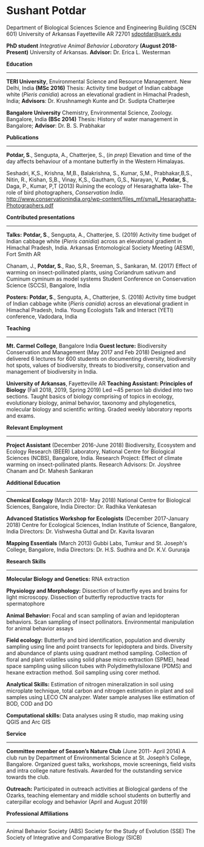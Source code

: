 # Sushant Potdar
Department of Biological Sciences
Science and Engineering Building (SCEN 601)
University of Arkansas
Fayetteville AR 72701
sdpotdar@uark.edu

**PhD student** *Integrative Animal Behavior Laboratory* **(August 2018-Present)**
University of Arkansas. **Advisor:** Dr. Erica L. Westerman

**Education**
_____________________________________________________________________________________
**TERI University**, Environmental Science and Resource Management. New Delhi, India **(MSc 2016)**
Thesis: Activity time budget of Indian cabbage white (*Pieris canidia*) across an elevational gradient in Himachal Pradesh, India; **Advisors**: Dr. Krushnamegh Kunte and Dr. Sudipta Chatterjee

**Bangalore University** Chemistry, Environmental Science, Zoology. Bangalore, India
**(BSc 2014)**
Thesis: History of water management in Bangalore; **Advisor**: Dr. B. S. Prabhakar

**Publications**
_____________________________________________________________________________________
**Potdar, S**., Sengupta, A., Chatterjee, S., (*in prep*) Elevation and time of the day affects behaviour of a montane butterfly in the Western Himalayas.

Seshadri, K,S., Krishna, M,B., Balakrishna, S., Kumar, S,M., Prabhakar,B,S., Nitin, R., Kishan, S,B., Vinay, K,S., Gautham, G,S., Narayan, V., **Potdar, S**., Daga, P., Kumar, P,T (2013) Ruining the ecology of Hesaraghatta lake- The role of bird photographers, *Conservation India*.
http://www.conservationindia.org/wp-content/files_mf/small_Hesaraghatta-Photographers.pdf

**Contributed presentations**
______________________________________________________________________________________
**Talks:**
**Potdar, S**., Sengupta, A., Chatterjee, S. (2019) Activity time budget of Indian cabbage white (*Pieris canidia*) across an elevational gradient in Himachal Pradesh, India.
Arkansas Entomological Society Meeting (AESM), Fort Smith AR

Chanam, J., **Potdar, S**., Rao, S,R., Sreeman, S., Sankaran, M. (2017) Effect of warming on insect-pollinated plants, using Coriandrum sativum and Cuminum cyminum as model systems
Student Conference on Conservation Science (SCCS), Bangalore, India

**Posters:**
**Potdar, S**., Sengupta, A., Chatterjee, S. (2018) Activity time budget of Indian cabbage white (*Pieris canidia*) across an elevational gradient in Himachal Pradesh, India.
Young Ecologists Talk and Interact (YETI) conference, Vadodara, India

**Teaching**
______________________________________________________________________________________
**Mt. Carmel College**, Bangalore India
**Guest lecture:** Biodiversity Conservation and Management (May 2017 and Feb 2018)
Designed and delivered 6 lectures for 600 students on documenting diversity, biodiversity hot spots, values of biodiversity, threats to biodiversity, conservation and management of biodiversity in India.

**University of Arkansas**, Fayetteville AR
**Teaching Assistant: Principles of Biology** (Fall 2018, 2019, Spring 2019)
Led ~45 person lab divided into two sections. Taught basics of biology comprising of topics in ecology, evolutionary biology, animal behavior, taxonomy and phylogenetics, molecular biology and scientific writing. Graded weekly laboratory reports and exams.

**Relevant Employment**
_____________________________________________________________________________________
**Project Assistant** (December 2016-June 2018)
Biodiversity, Ecosystem and Ecology Research (BEER) Laboratory, National Centre for
Biological Sciences (NCBS), Bangalore, India.
Research Project: Effect of climate warming on insect-pollinated plants.
Research Advisors: Dr. Joyshree Chanam and Dr. Mahesh Sankaran

**Additional Education**
_____________________________________________________________________________________
**Chemical Ecology** (March 2018- May 2018)
National Centre for Biological Sciences, Bangalore, India
Director: Dr. Radhika Venkatesan

**Advanced Statistics Workshop for Ecologists** (December 2017-January 2018)
Centre for Ecological Sciences, Indian Institute of Science, Bangalore, India
Directors: Dr. Vishwesha Guttal and Dr. Kavita Isvaran

**Mapping Essentials** (March 2013)
Gubbi Labs, Tumkur and St. Joseph's College, Bangalore, India
Directors: Dr. H.S. Sudhira  and Dr. K.V. Gururaja

**Research Skills**
_____________________________________________________________________________________
**Molecular Biology and Genetics:** RNA extraction 

**Physiology and Morphology:** Dissection of butterfly eyes and brains for light microscopy. Dissection of butterfly reproductive tracts for spermatophore

**Animal Behavior:** Focal and scan sampling of avian and lepidopteran behaviors. Scan sampling of insect pollinators. Environmental manipulation for animal behavior assays

**Field ecology:** Butterfly and bird identification, population and diversity sampling using line and point transects for lepidoptera and birds. Diversity and abundance of plants using quadrant method sampling. Collection of floral and plant volatiles using solid phase micro extraction (SPME), head space sampling using silicon tubes with Polydimethylsiloxane (PDMS) and hexane extraction method. Soil sampling using corer method.

**Analytical Skills:** Estimation of nitrogen mineralization in soil using microplate technique, total carbon and nitrogen estimation in plant and soil samples using LECO CN analyzer. Water sample analyses like estimation of BOD, COD and DO

**Computational skills:** Data analyses using R studio, map making using QGIS and Arc GIS

**Service**
_____________________________________________________________________________________
**Committee member of Season’s Nature Club** (June 2011- April 2014)
A club run by Department of Environmental Science at St. Joseph’s College, Bangalore.
Organized guest talks, workshops, movie screenings, field visits and intra college nature festivals. Awarded for the outstanding service towards the club.

**Outreach:**
Participated in outreach activities at Biological gardens of the Ozarks, teaching elementary and middle school students on butterfly and caterpillar ecology and behavior (April and August 2019)

**Professional Affiliations**
_____________________________________________________________________________________
Animal Behavior Society (ABS)
Society for the Study of Evolution (SSE)
The Society of Integrative and Comparative Biology (SICB)























  



